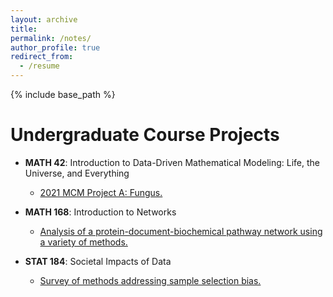 ```yaml
---
layout: archive
title:
permalink: /notes/
author_profile: true
redirect_from:
  - /resume
---
```


{% include base_path %}

# Undergraduate Course Projects

* **MATH 42**: Introduction to Data-Driven Mathematical Modeling: Life, the Universe, and Everything

  - [2021 MCM Project A: Fungus.](https://github.com/ethanjyoung/ethanjyoung.github.io/files/9989451/math_42_project.pdf)


* **MATH 168**: Introduction to Networks

  - [Analysis of a protein-document-biochemical pathway network using a variety of methods.](https://github.com/ethanjyoung/ethanjyoung.github.io/files/9989458/math_168_project.pdf)


* **STAT 184**: Societal Impacts of Data

  - [Survey of methods addressing sample selection bias.](https://github.com/ethanjyoung/ethanjyoung.github.io/files/9989459/stats_184_project.pdf)


